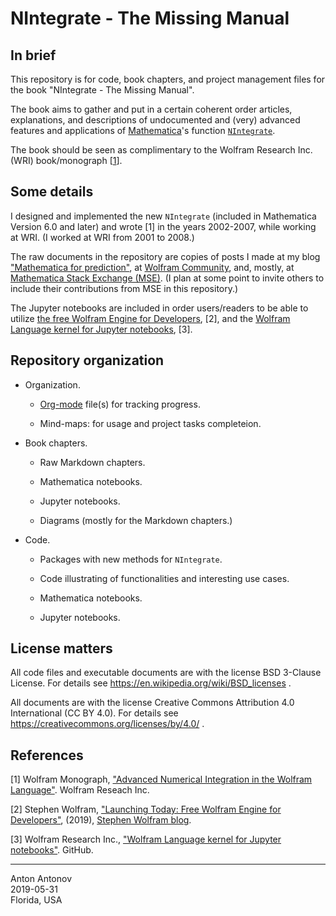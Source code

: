 # NIntegrate - The Missing Manual

## In brief

This repository is for code, book chapters, and project management files for the book "NIntegrate - The Missing Manual". 

The book aims to gather and put in a certain coherent order 
articles, explanations, and descriptions of undocumented and (very) advanced features and applications of 
[Mathematica](http://www.wolfram.com/mathematica/)'s function 
[`NIntegrate`](https://reference.wolfram.com/language/ref/NIntegrate.html).

The book should be seen as complimentary to the Wolfram Research Inc. (WRI) book/monograph \[[1](https://reference.wolfram.com/language/tutorial/NIntegrateOverview.html)\].

## Some details

I designed and implemented the new `NIntegrate` (included in Mathematica Version 6.0 and later) and wrote \[1\] in the years 2002-2007, while working at WRI. (I worked at WRI from 2001 to 2008.)

The raw documents in the repository are copies of posts I made at my blog
 ["Mathematica for prediction"](https://mathematicaforprediction.wordpress.com), 
 at 
 [Wolfram Community](https://community.wolfram.com),
 and, mostly, at 
 [Mathematica Stack Exchange (MSE)](https://mathematica.stackexchange.com). 
 (I plan at some point to invite others to include their contributions from MSE in this repository.)
 
 The Jupyter notebooks are included in order users/readers to be able to utilize 
 [the free Wolfram Engine for Developers](http://www.wolfram.com/engine/), [2],
 and the 
 [Wolfram Language kernel for Jupyter notebooks](https://github.com/WolframResearch/WolframLanguageForJupyter),  [3].

## Repository organization

- Organization.

  - [Org-mode](https://orgmode.org) file(s) for tracking progress.
  
  - Mind-maps: for usage and project tasks completeion. 

- Book chapters.

   - Raw Markdown chapters.

   - Mathematica notebooks.

   - Jupyter notebooks.
   
   - Diagrams (mostly for the Markdown chapters.)

- Code.
  
   - Packages with new methods for `NIntegrate`.
   
   - Code illustrating of functionalities and interesting use cases.
   
   - Mathematica notebooks.
   
   - Jupyter notebooks.
   
## License matters

All code files and executable documents are with the license BSD 3-Clause License. 
For details see https://en.wikipedia.org/wiki/BSD_licenses .

All documents are with the license Creative Commons Attribution 4.0 International (CC BY 4.0). 
For details see https://creativecommons.org/licenses/by/4.0/ .


## References

[1] Wolfram Monograph, 
["Advanced Numerical Integration in the Wolfram Language"](https://reference.wolfram.com/language/tutorial/NIntegrateOverview.html).
Wolfram Reseach Inc.

[2] Stephen Wolfram, ["Launching Today: Free Wolfram Engine for Developers"](https://blog.stephenwolfram.com/2019/05/launching-today-free-wolfram-engine-for-developers/),
(2019), [Stephen Wolfram blog](https://blog.stephenwolfram.com/).

[3] Wolfram Research Inc., ["Wolfram Language kernel for Jupyter notebooks"](https://github.com/WolframResearch/WolframLanguageForJupyter).
GitHub.

---
Anton Antonov    
2019-05-31  
Florida, USA